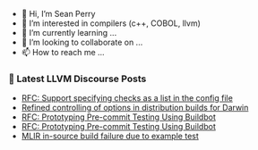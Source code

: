 - 👋 Hi, I’m Sean Perry
- 👀 I’m interested in compilers (c++, COBOL, llvm)
- 🌱 I’m currently learning ...
- 💞️ I’m looking to collaborate on ...
- 📫 How to reach me ...

<!---
s66perry/s66perry is a ✨ special ✨ repository because its `README.md` (this file) appears on your GitHub profile.
You can click the Preview link to take a look at your changes.
--->
### 📕 Latest LLVM Discourse Posts

<!-- DISCOURSE-LLVM:START -->
- [RFC: Support specifying checks as a list in the config file](https://discourse.llvm.org/t/rfc-support-specifying-checks-as-a-list-in-the-config-file/69856#post_7)
- [Refined controlling of options in distribution builds for Darwin](https://discourse.llvm.org/t/refined-controlling-of-options-in-distribution-builds-for-darwin/69976#post_1)
- [RFC: Prototyping Pre-commit Testing Using Buildbot](https://discourse.llvm.org/t/rfc-prototyping-pre-commit-testing-using-buildbot/69900#post_17)
- [RFC: Prototyping Pre-commit Testing Using Buildbot](https://discourse.llvm.org/t/rfc-prototyping-pre-commit-testing-using-buildbot/69900#post_16)
- [MLIR in-source build failure due to example test](https://discourse.llvm.org/t/mlir-in-source-build-failure-due-to-example-test/69967#post_2)
<!-- DISCOURSE-LLVM:END -->
